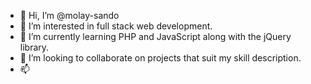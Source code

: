 - 👋 Hi, I’m @molay-sando
- 👀 I’m interested in full stack web development.
- 🌱 I’m currently learning PHP and JavaScript along with the jQuery library.
- 💞️ I’m looking to collaborate on projects that suit my skill description.
- 📫

<!---
molay-sando/molay-sando is a ✨ special ✨ repository because its `README.md` (this file) appears on your GitHub profile.
You can click the Preview link to take a look at your changes.
--->
